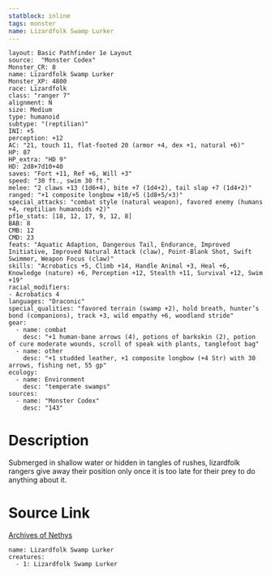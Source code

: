 ```yaml
---
statblock: inline
tags: monster
name: Lizardfolk Swamp Lurker
---
```

```statblock
layout: Basic Pathfinder 1e Layout
source:  "Monster Codex"
Monster_CR: 8
name: Lizardfolk Swamp Lurker
Monster_XP: 4800
race: Lizardfolk
class: "ranger 7"
alignment: N
size: Medium
type: humanoid
subtype: "(reptilian)"
INI: +5
perception: +12
AC: "21, touch 11, flat-footed 20 (armor +4, dex +1, natural +6)"
HP: 87
HP_extra: "HD 9"
HD: 2d8+7d10+40
saves: "Fort +11, Ref +6, Will +3"
speed: "30 ft., swim 30 ft."
melee: "2 claws +13 (1d6+4), bite +7 (1d4+2), tail slap +7 (1d4+2)"
ranged: "+1 composite longbow +10/+5 (1d8+5/×3)"
special_attacks: "combat style (natural weapon), favored enemy (humans +4, reptilian humanoids +2)"
pf1e_stats: [18, 12, 17, 9, 12, 8]
BAB: 8
CMB: 12
CMD: 23
feats: "Aquatic Adaption, Dangerous Tail, Endurance, Improved Initiative, Improved Natural Attack (claw), Point-Blank Shot, Swift Swimmer, Weapon Focus (claw)"
skills: "Acrobatics +5, Climb +14, Handle Animal +3, Heal +6, Knowledge (nature) +6, Perception +12, Stealth +11, Survival +12, Swim +19"
racial_modifiers:
- Acrobatics 4
languages: "Draconic"
special_qualities: "favored terrain (swamp +2), hold breath, hunter’s bond (companions), track +3, wild empathy +6, woodland stride"
gear:
  - name: combat
    desc: "+1 human-bane arrows (4), potions of barkskin (2), potion of cure moderate wounds, scroll of speak with plants, tanglefoot bag"
  - name: other
    desc: "+1 studded leather, +1 composite longbow (+4 Str) with 30 arrows, fishing net, 55 gp"
ecology:
  - name: Environment
    desc: "temperate swamps"
sources:
  - name: "Monster Codex"
    desc: "143"
```
# Description
Submerged in shallow water or hidden in tangles of rushes, lizardfolk rangers give away their position only once it is too late for their prey to do anything about it.
# Source Link
[Archives of Nethys](https://aonprd.com/MonsterDisplay.aspx?ItemName=Lizardfolk%20Swamp%20Lurker)
```encounter-table
name: Lizardfolk Swamp Lurker
creatures:
  - 1: Lizardfolk Swamp Lurker
```
